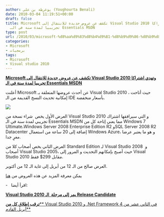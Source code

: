 ```yaml
---
author: يوغرطة بن علي (Youghourta Benali)
date: 2010-03-04 11:19:51+00:00
draft: false
title: Microsoft تكشف عن عروض جديدة للانتقال إلى Visual Studio 2010 وتهدي اشتراكا
  تجريبيا لمدة سنة في الـ Essentials MSDN
type: post
url: /2010/03/microsoft-%d8%aa%d9%83%d8%b4%d9%81-%d8%b9%d9%86-%d8%b9%d8%b1%d9%88%d8%b6-%d8%ac%d8%af%d9%8a%d8%af%d8%a9-%d9%84%d9%84%d8%a7%d9%86%d8%aa%d9%82%d8%a7%d9%84-%d8%a5%d9%84%d9%89-visual-studio-2010-%d9%88/
categories:
- Microsoft
- برمجيات
tags:
- Microsoft
- Visual studio 2010
---
```


[**Microsoft تكشف عن عروض جديدة للانتقال إلى Visual Studio 2010 وتهدي اشتراكا تجريبيا لمدة سنة في الـ Essentials MSDN**](http://www.it-scoop.com/2010/03/microsoft-%d8%aa%d9%83%d8%b4%d9%81-%d8%b9%d9%86-%d8%b9%d8%b1%d9%88%d8%b6-%d8%ac%d8%af%d9%8a%d8%af%d8%a9-%d9%84%d9%84%d8%a7%d9%86%d8%aa%d9%82%d8%a7%d9%84-%d8%a5%d9%84%d9%89-visual-studio-2010-%d9%88/)


أعلنت Microsoft عن أحدث عروضها المتعلقة بـ Visual Studio 2010 ، حيث أتاحت إمكانية تحديث النسخ القديمة من الـ IDE بأسعار منخفضة.

[![](http://www.microsoft.com/visualstudio/en-us/content/images/vs2010_logo.png)
](http://www.it-scoop.com/2010/03/microsoft-%d8%aa%d9%83%d8%b4%d9%81-%d8%b9%d9%86-%d8%b9%d8%b1%d9%88%d8%b6-%d8%ac%d8%af%d9%8a%d8%af%d8%a9-%d9%84%d9%84%d8%a7%d9%86%d8%aa%d9%82%d8%a7%d9%84-%d8%a5%d9%84%d9%89-visual-studio-2010-%d9%88/)

العرض الأول يخص  شراء نسخة من Visual Studio 2010 و التي سيرافقها اشتراك تجريبي لمدة سنة في الـ Essentials MSDN مما يعني إتاحة كل من Windows 7 Ultimate،Windows Server 2008 Enterprise Edition R2 وSQL Server 2008 R2 Datacenter إضافة إلى 20 ساعة من استعمال Windows Azure، و هو ما يعتبر عرضا مغرٍ جدا.

العرض الثاني يخص أصحاب كلا من Standard Edition لـ Visual Studio 2008  و أصحاب Visual Studio 2005، حيث أصبح بإمكانهم التحديث و المرور إلى Visual Studio 2010 مقابل 299$ فقط.

العرض صالح من الـ 12 من أبريل إلى غاية الـ 12 من أكتوبر.

يمكن معرفة المزيد عن هذه العروض من [هنا](http://blogs.msdn.com/somasegar/archive/2010/03/01/new-offers-for-visual-studio-2010.aspx)

-   اقرأ أيضا:

[**Visual Studio 2010 يمر إلى مرحلة  الـ Release Candidate**](../../../../../2010/02/visual-studio-2010-%d9%8a%d9%85%d8%b1-%d8%a5%d9%84%d9%89-%d9%85%d8%b1%d8%ad%d9%84%d8%a9-%d8%a7%d9%84%d9%80-release-candidate/)

[**ترقب إطلاق كل من**** Visual Studio 2010 و .Net Framework 4 في الثاني عشر من أبريل القادم**](../../../../../2010/01/%d8%aa%d8%b1%d9%82%d8%a8-%d8%a5%d8%b7%d9%84%d8%a7%d9%82-%d9%83%d9%84-%d9%85%d9%86-visual-studio-2010-%d9%88-net-framework-4-%d9%81%d9%8a-%d8%a7%d9%84%d8%ab%d8%a7%d9%86%d9%8a-%d8%b9%d8%b4%d8%b1-%d9%85/)
